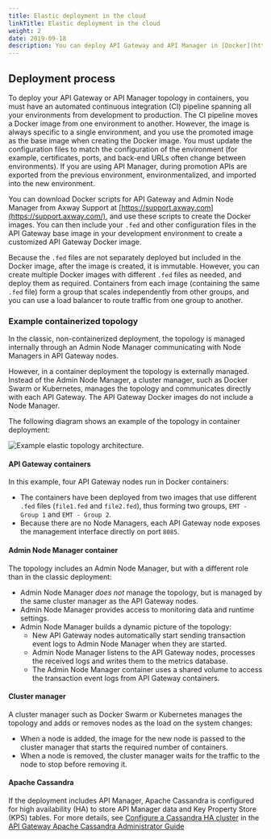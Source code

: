 ```yaml
---
title: Elastic deployment in the cloud
linkTitle: Elastic deployment in the cloud
weight: 2
date: 2019-09-18
description: You can deploy API Gateway and API Manager in [Docker](https://www.docker.com/) containers on a cloud platform hosted by infrastructure-as-a-service (IaaS) providers, and use the elastic capability that their automation tools and techniques provide. This enables you to manage the load on your system easily, adding and removing nodes as needed.
---
```


## Deployment process

To deploy your API Gateway or API Manager topology in containers, you must have an automated continuous integration (CI) pipeline spanning all your environments from development to production. The CI pipeline moves a Docker image from one environment to another. However, the image is always specific to a single environment, and you use the promoted image as the base image when creating the Docker image. You must update the configuration files to match the configuration of the environment (for example, certificates, ports, and back-end URLs often change between environments). If you are using API Manager, during promotion APIs are exported from the previous environment, environmentalized, and imported into the new environment.

You can download Docker scripts for API Gateway and Admin Node Manager from Axway Support at [https://support.axway.com](https://support.axway.com/), and use these scripts to create the Docker images. You can then include your `.fed` and other configuration files in the API Gateway base image in your development environment to create a customized API Gateway Docker image.

Because the `.fed` files are not separately deployed but included in the Docker image, after the image is created, it is immutable. However, you can create multiple Docker images with different `.fed` files as needed, and deploy them as required. Containers from each image (containing the same `.fed` file) form a group that scales independently from other groups, and you can use a load balancer to route traffic from one group to another.

### Example containerized topology

In the classic, non-containerized deployment, the topology is managed internally through an Admin Node Manager communicating with Node Managers in API Gateway nodes.

However, in a container deployment the topology is externally managed. Instead of the Admin Node Manager, a cluster manager, such as Docker Swarm or Kubernetes, manages the topology and communicates directly with each API Gateway. The API Gateway Docker images do not include a Node Manager.

The following diagram shows an example of the topology in container deployment:

![Example elastic topology architecture.](/Images/ContainerGuide/elastic_topology_arch.png)

#### API Gateway containers

In this example, four API Gateway nodes run in Docker containers:

* The containers have been deployed from two images that use different `.fed` files (`file1.fed` and `file2.fed`), thus forming two groups, `EMT - Group 1` and `EMT - Group 2`.
* Because there are no Node Managers, each API Gateway node exposes the management interface directly on port `8085`.

#### Admin Node Manager container

The topology includes an Admin Node Manager, but with a different role than in the classic deployment:

* Admin Node Manager *does not* manage the topology, but is managed by the same cluster manager as the API Gateway nodes.
* Admin Node Manager provides access to monitoring data and runtime settings.
* Admin Node Manager builds a dynamic picture of the topology:
  * New API Gateway nodes automatically start sending transaction event logs to Admin Node Manager when they are started.
  * Admin Node Manager listens to the API Gateway nodes, processes the received logs and writes them to the metrics database.
  * The Admin Node Manager container uses a shared volume to access the transaction event logs from API Gateway containers.

#### Cluster manager

A cluster manager such as Docker Swarm or Kubernetes manages the topology and adds or removes nodes as the load on the system changes:

* When a node is added, the image for the new node is passed to the cluster manager that starts the required number of containers.
* When a node is removed, the cluster manager waits for the traffic to the node to stop before removing it.

#### Apache Cassandra

If the deployment includes API Manager, Apache Cassandra is configured for high availability (HA) to store API Manager data and Key Property Store (KPS) tables. For more details, see
[Configure a Cassandra HA cluster](/csh?context=1300&product=prod-api-gateway-77)
in the [API Gateway Apache Cassandra Administrator Guide](/bundle/APIGateway_77_CassandraGuide_allOS_en_HTML5/)
